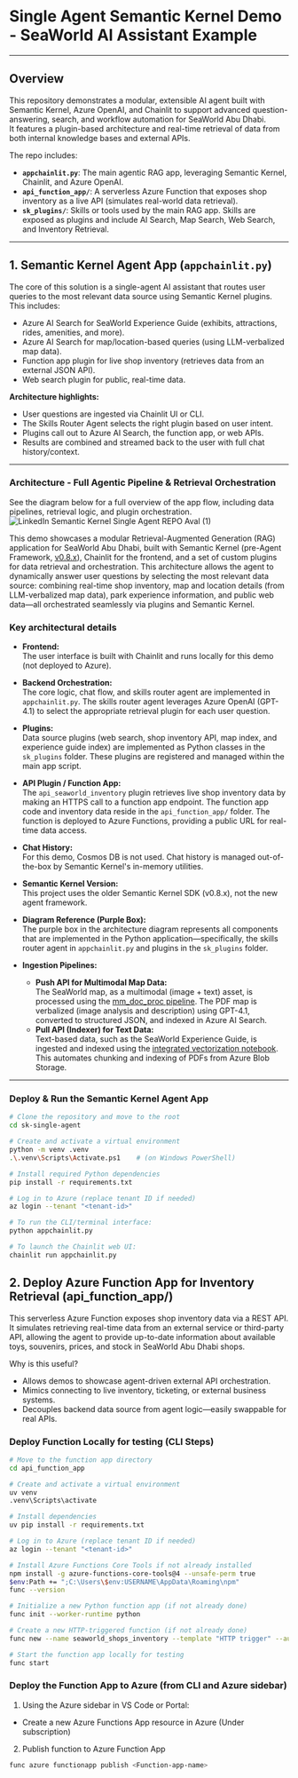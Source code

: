 # Single Agent Semantic Kernel Demo - SeaWorld AI Assistant Example 
---

## Overview

This repository demonstrates a modular, extensible AI agent built with Semantic Kernel, Azure OpenAI, and Chainlit to support advanced question-answering, search, and workflow automation for SeaWorld Abu Dhabi.  
It features a plugin-based architecture and real-time retrieval of data from both internal knowledge bases and external APIs.

The repo includes:
- **`appchainlit.py`**: The main agentic RAG app, leveraging Semantic Kernel, Chainlit, and Azure OpenAI.
- **`api_function_app/`**: A serverless Azure Function that exposes shop inventory as a live API (simulates real-world data retrieval).
- **`sk_plugins/`**: Skills or tools used by the main RAG app. Skills are exposed as plugins and include AI Search, Map Search, Web Search, and Inventory Retrieval. 
---

## 1. Semantic Kernel Agent App (`appchainlit.py`)

The core of this solution is a single-agent AI assistant that routes user queries to the most relevant data source using Semantic Kernel plugins.  
This includes:

- Azure AI Search for SeaWorld Experience Guide (exhibits, attractions, rides, amenities, and more).
- Azure AI Search for map/location-based queries (using LLM-verbalized map data).
- Function app plugin for live shop inventory (retrieves data from an external JSON API).
- Web search plugin for public, real-time data.

**Architecture highlights:**
- User questions are ingested via Chainlit UI or CLI.
- The Skills Router Agent selects the right plugin based on user intent.
- Plugins call out to Azure AI Search, the function app, or web APIs.
- Results are combined and streamed back to the user with full chat history/context.

---

### Architecture - Full Agentic Pipeline & Retrieval Orchestration 
See the diagram below for a full overview of the app flow, including data pipelines, retrieval logic, and plugin orchestration.
![LinkedIn Semantic Kernel Single Agent REPO Aval (1)](https://github.com/user-attachments/assets/ecb61f50-ea84-492e-a285-d09069c68808)

This demo showcases a modular Retrieval-Augmented Generation (RAG) application for SeaWorld Abu Dhabi, built with Semantic Kernel (pre-Agent Framework, [v0.8.x](https://github.com/microsoft/semantic-kernel/releases/tag/0.8.7)), Chainlit for the frontend, and a set of custom plugins for data retrieval and orchestration.
This architecture allows the agent to dynamically answer user questions by selecting the most relevant data source: combining real-time shop inventory, map and location details (from LLM-verbalized map data), park experience information, and public web data—all orchestrated seamlessly via plugins and Semantic Kernel.

### Key architectural details

- **Frontend:**  
  The user interface is built with Chainlit and runs locally for this demo (not deployed to Azure).

- **Backend Orchestration:**  
  The core logic, chat flow, and skills router agent are implemented in `appchainlit.py`. The skills router agent leverages Azure OpenAI (GPT-4.1) to select the appropriate retrieval plugin for each user question.

- **Plugins:**  
  Data source plugins (web search, shop inventory API, map index, and experience guide index) are implemented as Python classes in the `sk_plugins` folder. These plugins are registered and managed within the main app script.

- **API Plugin / Function App:**  
  The `api_seaworld_inventory` plugin retrieves live shop inventory data by making an HTTPS call to a function app endpoint. The function app code and inventory data reside in the `api_function_app/` folder. The function is deployed to Azure Functions, providing a public URL for real-time data access.

- **Chat History:**  
  For this demo, Cosmos DB is not used. Chat history is managed out-of-the-box by Semantic Kernel's in-memory utilities.

- **Semantic Kernel Version:**  
  This project uses the older Semantic Kernel SDK (v0.8.x), not the new agent framework.

- **Diagram Reference (Purple Box):**  
  The purple box in the architecture diagram represents all components that are implemented in the Python application—specifically, the skills router agent in `appchainlit.py` and plugins in the `sk_plugins` folder.

- **Ingestion Pipelines:**  
  - **Push API for Multimodal Map Data:**  
    The SeaWorld map, as a multimodal (image + text) asset, is processed using the [mm_doc_proc pipeline](https://github.com/samelhousseini/mm_doc_proc/tree/main). The PDF map is verbalized (image analysis and description) using GPT-4.1, converted to structured JSON, and indexed in Azure AI Search.
  - **Pull API (Indexer) for Text Data:**  
    Text-based data, such as the SeaWorld Experience Guide, is ingested and indexed using the [integrated vectorization notebook](https://github.com/Azure/azure-search-vector-samples/tree/main/demo-python/code/integrated-vectorization). This automates chunking and indexing of PDFs from Azure Blob Storage.

---

### Deploy & Run the Semantic Kernel Agent App

```bash
# Clone the repository and move to the root
cd sk-single-agent

# Create and activate a virtual environment
python -m venv .venv
.\.venv\Scripts\Activate.ps1    # (on Windows PowerShell)

# Install required Python dependencies
pip install -r requirements.txt

# Log in to Azure (replace tenant ID if needed)
az login --tenant "<tenant-id>"

# To run the CLI/terminal interface:
python appchainlit.py

# To launch the Chainlit web UI:
chainlit run appchainlit.py
```

## 2. Deploy Azure Function App for Inventory Retrieval (api_function_app/)
This serverless Azure Function exposes shop inventory data via a REST API.
It simulates retrieving real-time data from an external service or third-party API, allowing the agent to provide up-to-date information about available toys, souvenirs, prices, and stock in SeaWorld Abu Dhabi shops.

Why is this useful?
- Allows demos to showcase agent-driven external API orchestration.
- Mimics connecting to live inventory, ticketing, or external business systems.
- Decouples backend data source from agent logic—easily swappable for real APIs.

### Deploy Function Locally for testing (CLI Steps) 
``` bash
# Move to the function app directory
cd api_function_app

# Create and activate a virtual environment
uv venv
.venv\Scripts\activate

# Install dependencies
uv pip install -r requirements.txt

# Log in to Azure (replace tenant ID if needed)
az login --tenant "<tenant-id>"

# Install Azure Functions Core Tools if not already installed
npm install -g azure-functions-core-tools@4 --unsafe-perm true
$env:Path += ";C:\Users\$env:USERNAME\AppData\Roaming\npm"
func --version

# Initialize a new Python function app (if not already done)
func init --worker-runtime python

# Create a new HTTP-triggered function (if not already done)
func new --name seaworld_shops_inventory --template "HTTP trigger" --authlevel "anonymous"

# Start the function app locally for testing
func start
```
### Deploy the Function App to Azure (from CLI and Azure sidebar) 
1. Using the Azure sidebar in VS Code or Portal:
- Create a new Azure Functions App resource in Azure (Under subscription)  

2. Publish function to Azure Function App 
``` bash 
func azure functionapp publish <Function-app-name>
```

